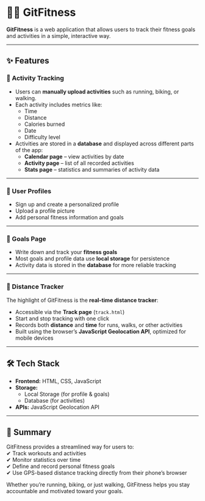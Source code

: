 # 🏋️‍♂️ GitFitness

**GitFitness** is a web application that allows users to track their fitness goals and activities in a simple, interactive way.  

---

## ✨ Features

### 🔹 Activity Tracking
- Users can **manually upload activities** such as running, biking, or walking.  
- Each activity includes metrics like:  
  - Time  
  - Distance  
  - Calories burned  
  - Date  
  - Difficulty level  
- Activities are stored in a **database** and displayed across different parts of the app:  
  - **Calendar page** – view activities by date  
  - **Activity page** – list of all recorded activities  
  - **Stats page** – statistics and summaries of activity data  

---

### 🔹 User Profiles
- Sign up and create a personalized profile  
- Upload a profile picture  
- Add personal fitness information and goals  

---

### 🔹 Goals Page
- Write down and track your **fitness goals**  
- Most goals and profile data use **local storage** for persistence  
- Activity data is stored in the **database** for more reliable tracking  

---

### 🔹 Distance Tracker
The highlight of GitFitness is the **real-time distance tracker**:  
- Accessible via the **Track page** (`track.html`)  
- Start and stop tracking with one click  
- Records both **distance** and **time** for runs, walks, or other activities  
- Built using the browser’s **JavaScript Geolocation API**, optimized for mobile devices  

---

## 🛠️ Tech Stack
- **Frontend:** HTML, CSS, JavaScript  
- **Storage:**  
  - Local Storage (for profile & goals)  
  - Database (for activities)  
- **APIs:** JavaScript Geolocation API  

---

## 📌 Summary
GitFitness provides a streamlined way for users to:  
✔ Track workouts and activities  
✔ Monitor statistics over time  
✔ Define and record personal fitness goals  
✔ Use GPS-based distance tracking directly from their phone’s browser  

Whether you’re running, biking, or just walking, GitFitness helps you stay accountable and motivated toward your goals.  
